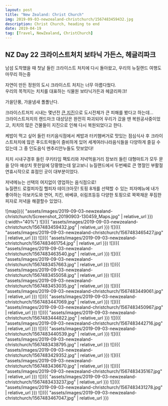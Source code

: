 ```yaml
---
layout: post
title: "New Zealand: Christ Church"
img: 2019-09-03-newzealand-christchurch/1567483459432.jpg
description: Christ Church, heading to end
date: 2019-04-19
tag: [Travel, NewZealand, ChristChurch]
---
```


## NZ Day 22 크라이스트처치 보타닉 가든스, 헤글리파크

남섬 도착했을 때 첫날 들린 크라이스트 처치에 다시 돌아왔고, 우리의 뉴질랜드 여행도 마무리 하는중

자연이 만든 정원의 도시 크라이스트 처치는 너무 아름다웠다.  
우리의 목적지는 치치를 대표하는 식물원 보타닉가든과 헤글리파크!

가을단풍, 가을냄새 폴폴난다.

크라이스트처치 시내는 몇년전 [큰 지진](https://ko.wikipedia.org/wiki/2011년_크라이스트처치_지진)으로 도시전체가 큰 피해를 봤다고 하는데...  
크라이스트처치의 랜드마크 대성당은 완전히 파괴되어 우리가 갔을 땐 복원공사중이었고, 치치의 많은 건물들이 지진으로 인해 다시 복원되었다고 한다.

케밥이 먹고 싶어 들린 터키음식점에서 케밥과 터키햄버거로 맛있는 점심식사 후 크라이스트처치에 많은 푸드트럭들이 즐비하게 있어 세계여러나라음식들을 다양하게 즐길 수 있는데 그 중 인도음식 멘추리안누들도 맛보았다!

치치 시내구경후 들린 쿠키타임 팩토리와 저녁먹을거리 장보러 들린 대형마트가 모두 문을 닫아 예상치 못한일에 당황했는데 알고보니 뉴질랜드에서 두번째로 큰 명절인 부활절연휴시작으로 휴점인 곳이 대부분이었다.

저녁메뉴는 선택의 여지없이 영업하는 음식점으로!  
뉴질랜드 로컬피자집 헬피자 테이크아웃! 토핑 8개를 선택할 수 있는 피자메뉴에 내가 좋아하는 아보카도와 연어, 치킨, 바베큐, 쉬림프등등 다양한 토핑으로 꽉꽉채운 푸짐한 피자로 저녁을 해결할수 있었다.

![map]({{ "assets/images/2019-09-03-newzealand-christchurch/Screenshot_20190903-130459_Maps.jpg" | relative_url }}){:width="40%"}
![]({{ "assets/images/2019-09-03-newzealand-christchurch/1567483459432.jpg" | relative_url }})
![]({{ "assets/images/2019-09-03-newzealand-christchurch/1567483465427.jpg" | relative_url }})
![]({{ "assets/images/2019-09-03-newzealand-christchurch/1567483461754.jpg" | relative_url }})
![]({{ "assets/images/2019-09-03-newzealand-christchurch/1567483463540.jpg" | relative_url }})
![]({{ "assets/images/2019-09-03-newzealand-christchurch/1567483457663.jpg" | relative_url }})
![]({{ "assets/images/2019-09-03-newzealand-christchurch/1567483455058.jpg" | relative_url }})
![]({{ "assets/images/2019-09-03-newzealand-christchurch/1567483453035.jpg" | relative_url }})
![]({{ "assets/images/2019-09-03-newzealand-christchurch/1567483449061.jpg" | relative_url }})
![]({{ "assets/images/2019-09-03-newzealand-christchurch/1567483447069.jpg" | relative_url }})
![]({{ "assets/images/2019-09-03-newzealand-christchurch/1567483450967.jpg" | relative_url }})
![]({{ "assets/images/2019-09-03-newzealand-christchurch/1567483444822.jpg" | relative_url }})
![]({{ "assets/images/2019-09-03-newzealand-christchurch/1567483442716.jpg" | relative_url }})
![]({{ "assets/images/2019-09-03-newzealand-christchurch/1567483440539.jpg" | relative_url }})
![]({{ "assets/images/2019-09-03-newzealand-christchurch/1567483438795.jpg" | relative_url }})
![]({{ "assets/images/2019-09-03-newzealand-christchurch/1567483429352.jpg" | relative_url }})
![]({{ "assets/images/2019-09-03-newzealand-christchurch/1567483436670.jpg" | relative_url }})
![]({{ "assets/images/2019-09-03-newzealand-christchurch/1567483435167.jpg" | relative_url }})
![]({{ "assets/images/2019-09-03-newzealand-christchurch/1567483433237.jpg" | relative_url }})
![]({{ "assets/images/2019-09-03-newzealand-christchurch/1567483431278.jpg" | relative_url }})
![]({{ "assets/images/2019-09-03-newzealand-christchurch/1567483467047.jpg" | relative_url }})
